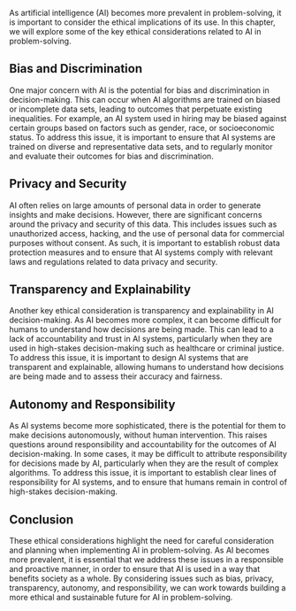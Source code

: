 
As artificial intelligence (AI) becomes more prevalent in problem-solving, it is important to consider the ethical implications of its use. In this chapter, we will explore some of the key ethical considerations related to AI in problem-solving.

Bias and Discrimination
-----------------------

One major concern with AI is the potential for bias and discrimination in decision-making. This can occur when AI algorithms are trained on biased or incomplete data sets, leading to outcomes that perpetuate existing inequalities. For example, an AI system used in hiring may be biased against certain groups based on factors such as gender, race, or socioeconomic status. To address this issue, it is important to ensure that AI systems are trained on diverse and representative data sets, and to regularly monitor and evaluate their outcomes for bias and discrimination.

Privacy and Security
--------------------

AI often relies on large amounts of personal data in order to generate insights and make decisions. However, there are significant concerns around the privacy and security of this data. This includes issues such as unauthorized access, hacking, and the use of personal data for commercial purposes without consent. As such, it is important to establish robust data protection measures and to ensure that AI systems comply with relevant laws and regulations related to data privacy and security.

Transparency and Explainability
-------------------------------

Another key ethical consideration is transparency and explainability in AI decision-making. As AI becomes more complex, it can become difficult for humans to understand how decisions are being made. This can lead to a lack of accountability and trust in AI systems, particularly when they are used in high-stakes decision-making such as healthcare or criminal justice. To address this issue, it is important to design AI systems that are transparent and explainable, allowing humans to understand how decisions are being made and to assess their accuracy and fairness.

Autonomy and Responsibility
---------------------------

As AI systems become more sophisticated, there is the potential for them to make decisions autonomously, without human intervention. This raises questions around responsibility and accountability for the outcomes of AI decision-making. In some cases, it may be difficult to attribute responsibility for decisions made by AI, particularly when they are the result of complex algorithms. To address this issue, it is important to establish clear lines of responsibility for AI systems, and to ensure that humans remain in control of high-stakes decision-making.

Conclusion
----------

These ethical considerations highlight the need for careful consideration and planning when implementing AI in problem-solving. As AI becomes more prevalent, it is essential that we address these issues in a responsible and proactive manner, in order to ensure that AI is used in a way that benefits society as a whole. By considering issues such as bias, privacy, transparency, autonomy, and responsibility, we can work towards building a more ethical and sustainable future for AI in problem-solving.
